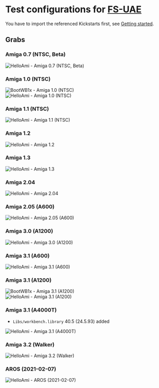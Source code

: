 Test configurations for [FS-UAE](https://fs-uae.net/)
=====================================================

You have to import the referenced Kickstarts first, see
[Getting started](https://fs-uae.net/docs/getting-started).


Grabs
-----

### Amiga 0.7 (NTSC, Beta)

![HelloAmi - Amiga 0.7 (NTSC, Beta)](H/HelloAmi-amiga-os-070.png)

### Amiga 1.0 (NTSC)

![BootWB1x - Amiga 1.0 (NTSC)](B/BootWB1x-amiga-os-100.png)  
![HelloAmi - Amiga 1.0 (NTSC)](H/HelloAmi-amiga-os-100.png)

### Amiga 1.1 (NTSC)

![HelloAmi - Amiga 1.1 (NTSC)](H/HelloAmi-amiga-os-110-ntsc.png)

### Amiga 1.2

![HelloAmi - Amiga 1.2](H/HelloAmi-amiga-os-120.png)

### Amiga 1.3

![HelloAmi - Amiga 1.3](H/HelloAmi-amiga-os-130.png)

### Amiga 2.04  

![HelloAmi - Amiga 2.04](H/HelloAmi-amiga-os-204.png)

### Amiga 2.05 (A600)

![HelloAmi - Amiga 2.05 (A600)](H/HelloAmi-amiga-os-205-a600.png)

### Amiga 3.0 (A1200)

![HelloAmi - Amiga 3.0 (A1200)](H/HelloAmi-amiga-os-300-a1200.png)

### Amiga 3.1 (A600)

![HelloAmi - Amiga 3.1 (A600)](H/HelloAmi-amiga-os-310-a600.png)

### Amiga 3.1 (A1200)

![BootWB1x - Amiga 3.1 (A1200)](B/BootWB1x-amiga-os-310-a1200.png)  
![HelloAmi - Amiga 3.1 (A1200)](H/HelloAmi-amiga-os-310-a1200.png)

### Amiga 3.1 (A4000T)

- `Libs/workbench.library` 40.5 (24.5.93) added

[//]: # (HelloAmi-amiga-os-310-a4000t)
![HelloAmi - Amiga 3.1 (A4000T)](H/HelloAmi-amiga-os-310-a4000t.png)

### Amiga 3.2 (Walker)

![HelloAmi - Amiga 3.2 (Walker)](H/HelloAmi-amiga-os-320-walker.png)

### AROS (2021-02-07)

![HelloAmi - AROS (2021-02-07)](H/HelloAmi-aros-20210207.png)

